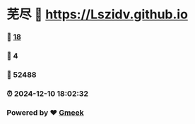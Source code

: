 # 芜尽 :link: https://Lszidv.github.io 
### :page_facing_up: [18](https://Lszidv.github.io/tag.html) 
### :speech_balloon: 4 
### :hibiscus: 52488 
### :alarm_clock: 2024-12-10 18:02:32 
### Powered by :heart: [Gmeek](https://github.com/Meekdai/Gmeek)
